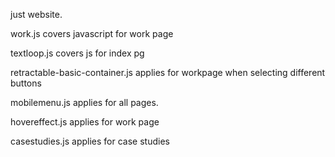 just website. 

work.js covers javascript for work page

textloop.js covers js for index pg

retractable-basic-container.js applies for workpage when selecting different buttons

mobilemenu.js applies for all pages.

hovereffect.js applies for work page

casestudies.js applies for case studies

